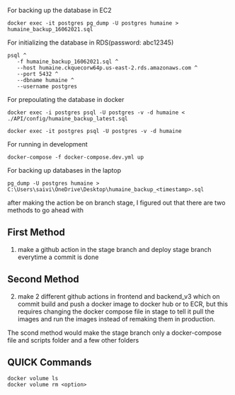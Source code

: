 For backing up the database in EC2

```
docker exec -it postgres pg_dump -U postgres humaine > humaine_backup_16062021.sql
```

For initializing the database in RDS(password: abc12345)

```
psql ^
   -f humaine_backup_16062021.sql ^
   --host humaine.ckquecorw64p.us-east-2.rds.amazonaws.com ^
   --port 5432 ^
   --dbname humaine ^
   --username postgres

```

For prepoulating the database in docker

```
docker exec -i postgres psql -U postgres -v -d humaine < ./API/config/humaine_backup_latest.sql

docker exec -it postgres psql -U postgres -v -d humaine 
```

For running in development

```
docker-compose -f docker-compose.dev.yml up

```

For backing up databases in the laptop

```
pg_dump -U postgres humaine > C:\Users\saivi\OneDrive\Desktop\humaine_backup_<timestamp>.sql
```

after making the action be on branch stage, I figured out that there are two methods to go ahead with

## First Method

1. make a github action in the stage branch and deploy stage branch everytime a commit is done

## Second Method

2. make 2 different github actions in frontend and backend_v3 which on commit build and push a docker image to docker hub or to ECR, but this requires changing the docker compose file in stage to tell it pull the images and run the images instead of remaking them in production.

The scond method would make the stage branch only a docker-compose file and scripts folder and a few other folders

## QUICK Commands

```
docker volume ls
docker volume rm <option>
```
